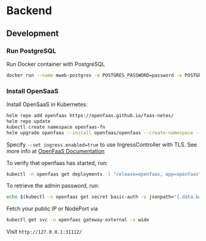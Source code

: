 # Backend

## Development

### Run PostgreSQL

Run Docker container with PostgreSQL

```sh
docker run --name mweb-postgres -e POSTGRES_PASSWORD=password -e POSTGRES_USER=user -e POSTGRES_DB=mweb -p 5432:5432 -d pgvector/pgvector:pg16
```

### Install OpenSaaS

Install OpenSaaS in Kubernetes:

```sh
helm repo add openfaas https://openfaas.github.io/faas-netes/
helm repo update
kubectl create namespace openfaas-fn
helm upgrade openfaas --install openfaas/openfaas --create-namespace --namespace openfaas
```

Specify `--set ingress.enabled=true` to use IngressController with TLS.
See more info at [OpenFaaS Documentation](https://github.com/openfaas/faas-netes/blob/master/chart/openfaas/README.md#2-install-with-helm)

To verify that openfaas has started, run:

```sh
kubectl -n openfaas get deployments -l "release=openfaas, app=openfaas"
```

To retrieve the admin password, run:

```sh
echo $(kubectl -n openfaas get secret basic-auth -o jsonpath="{.data.basic-auth-password}" | base64 --decode)
```

Fetch your public IP or NodePort via 

```sh
kubectl get svc -n openfaas gateway-external -o wide
```

Visit `http://127.0.0.1:31112/`

